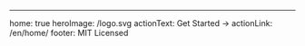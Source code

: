 ---
home: true
heroImage: /logo.svg
actionText: Get Started →
actionLink: /en/home/
footer: MIT Licensed
